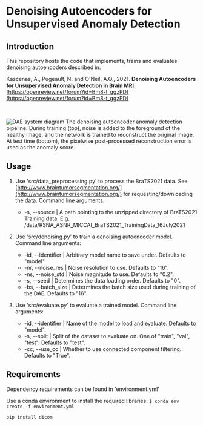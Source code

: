 # Denoising Autoencoders for Unsupervised Anomaly Detection

## Introduction

This repository hosts the code that implements, trains and evaluates denoising autoencoders described in:

Kascenas, A., Pugeault, N. and O'Neil, A.Q., 2021. **Denoising Autoencoders for Unsupervised Anomaly Detection in Brain MRI.**
[https://openreview.net/forum?id=Bm8-t_ggzPD](https://openreview.net/forum?id=Bm8-t_ggzPD)

&nbsp;

![DAE system diagram](images/system_diagram.png)
The denoising autoencoder anomaly detection pipeline. During training (top), noise is added to the foreground of the healthy image, and the network is trained to reconstruct the original image.
At test time (bottom), the pixelwise post-processed reconstruction error is used as the anomaly score.
## Usage

1. Use 'src/data_preprocessing.py' to process the BraTS2021 data. See [http://www.braintumorsegmentation.org/](http://www.braintumorsegmentation.org/) for requesting/downloading the data.
Command line arguments:
    * -s, --source | A path pointing to the unzipped directory of BraTS2021 Training data. E.g. /data/RSNA_ASNR_MICCAI_BraTS2021_TrainingData_16July2021

2. Use 'src/denoising.py' to train a denoising autoencoder model.
Command line arguments:
    * -id, --identifier | Arbitrary model name to save under. Defaults to "model".
    * -nr, --noise_res | Noise resolution to use. Defaults to "16".
    * -ns, --noise_std | Noise magnitude to use. Defaults to "0.2".
    * -s,  --seed | Determines the data loading order. Defaults to "0".
    * -bs, --batch_size | Determines the batch size used during training of the DAE. Defaults to "16".

3. Use 'src/evaluate.py' to evaluate a trained model. Command line arguments:
    * -id, --identifier | Name of the model to load and evaluate. Defaults to "model".
    * -s, --split | Split of the dataset to evaluate on. One of "train", "val", "test". Defaults to "test".
    * -cc, --use_cc | Whether to use connected component filtering. Defaults to "True".

## Requirements
Dependency requirements can be found in 'environment.yml'

Use a conda environment to install the required libraries:
`$ conda env create -f environment.yml`

```shell
pip install dicom
```